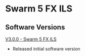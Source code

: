 # Swarm 5 FX ILS

## Software Versions

[V3.0.0 - Swarm 5 FX ILS](https://github.com/Chauvet-DJ/SWARM5FXILS/blob/3586d7b0cc424441717aa0ca8a8c1163f71d3f51/Firmware/V3.0.0.zip)
- Released initial software version

